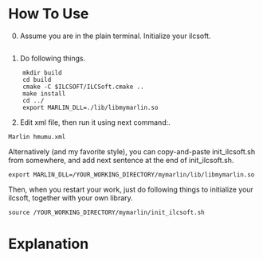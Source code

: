# How To Use
0. Assume you are in the plain terminal. Initialize your ilcsoft.
```source /YOUR_ILCSOFT_PATH/init_ilcsoft.sh
```
1. Do following things.  
```
	mkdir build
	cd build
	cmake -C $ILCSOFT/ILCSoft.cmake ..
	make install
	cd ../
	export MARLIN_DLL=./lib/libmymarlin.so
```  
2. Edit xml file, then run it using next command:.
```
Marlin hmumu.xml
```

Alternatively (and my favorite style), you can copy-and-paste init_ilcsoft.sh from somewhere, and add next sentence at the end of init_ilcsoft.sh.  
```
export MARLIN_DLL=/YOUR_WORKING_DIRECTORY/mymarlin/lib/libmymarlin.so
```
Then, when you restart your work, just do following things to initialize your ilcsoft, together with your own library.
```
source /YOUR_WORKING_DIRECTORY/mymarlin/init_ilcsoft.sh
```

# Explanation

